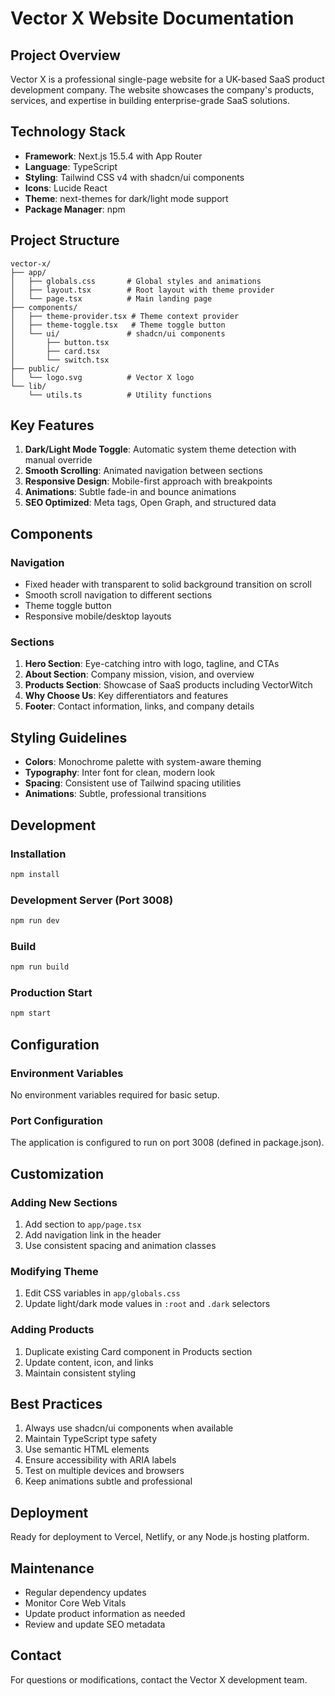 # Vector X Website Documentation

## Project Overview
Vector X is a professional single-page website for a UK-based SaaS product development company. The website showcases the company's products, services, and expertise in building enterprise-grade SaaS solutions.

## Technology Stack
- **Framework**: Next.js 15.5.4 with App Router
- **Language**: TypeScript
- **Styling**: Tailwind CSS v4 with shadcn/ui components
- **Icons**: Lucide React
- **Theme**: next-themes for dark/light mode support
- **Package Manager**: npm

## Project Structure
```
vector-x/
├── app/
│   ├── globals.css       # Global styles and animations
│   ├── layout.tsx        # Root layout with theme provider
│   └── page.tsx          # Main landing page
├── components/
│   ├── theme-provider.tsx # Theme context provider
│   ├── theme-toggle.tsx   # Theme toggle button
│   └── ui/               # shadcn/ui components
│       ├── button.tsx
│       ├── card.tsx
│       └── switch.tsx
├── public/
│   └── logo.svg          # Vector X logo
└── lib/
    └── utils.ts          # Utility functions
```

## Key Features
1. **Dark/Light Mode Toggle**: Automatic system theme detection with manual override
2. **Smooth Scrolling**: Animated navigation between sections
3. **Responsive Design**: Mobile-first approach with breakpoints
4. **Animations**: Subtle fade-in and bounce animations
5. **SEO Optimized**: Meta tags, Open Graph, and structured data

## Components

### Navigation
- Fixed header with transparent to solid background transition on scroll
- Smooth scroll navigation to different sections
- Theme toggle button
- Responsive mobile/desktop layouts

### Sections
1. **Hero Section**: Eye-catching intro with logo, tagline, and CTAs
2. **About Section**: Company mission, vision, and overview
3. **Products Section**: Showcase of SaaS products including VectorWitch
4. **Why Choose Us**: Key differentiators and features
5. **Footer**: Contact information, links, and company details

## Styling Guidelines
- **Colors**: Monochrome palette with system-aware theming
- **Typography**: Inter font for clean, modern look
- **Spacing**: Consistent use of Tailwind spacing utilities
- **Animations**: Subtle, professional transitions

## Development

### Installation
```bash
npm install
```

### Development Server (Port 3008)
```bash
npm run dev
```

### Build
```bash
npm run build
```

### Production Start
```bash
npm start
```

## Configuration

### Environment Variables
No environment variables required for basic setup.

### Port Configuration
The application is configured to run on port 3008 (defined in package.json).

## Customization

### Adding New Sections
1. Add section to `app/page.tsx`
2. Add navigation link in the header
3. Use consistent spacing and animation classes

### Modifying Theme
1. Edit CSS variables in `app/globals.css`
2. Update light/dark mode values in `:root` and `.dark` selectors

### Adding Products
1. Duplicate existing Card component in Products section
2. Update content, icon, and links
3. Maintain consistent styling

## Best Practices
1. Always use shadcn/ui components when available
2. Maintain TypeScript type safety
3. Use semantic HTML elements
4. Ensure accessibility with ARIA labels
5. Test on multiple devices and browsers
6. Keep animations subtle and professional

## Deployment
Ready for deployment to Vercel, Netlify, or any Node.js hosting platform.

## Maintenance
- Regular dependency updates
- Monitor Core Web Vitals
- Update product information as needed
- Review and update SEO metadata

## Contact
For questions or modifications, contact the Vector X development team.